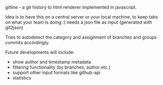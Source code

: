 gitline - a git history to html renderer implemented in javascript.

Idea is to have this on a central server or your local machine, to keep tabs on what your team is doing :)
needs a json file as input (generated with git2json)

Tries to autodetect the category and assignment of branches and groups commits accordingly.

Future developments will include:
- show author and timestamp metadata
- filtering functionality (by branches, author etc.)
- support other input formats like github-api
- statistics 


